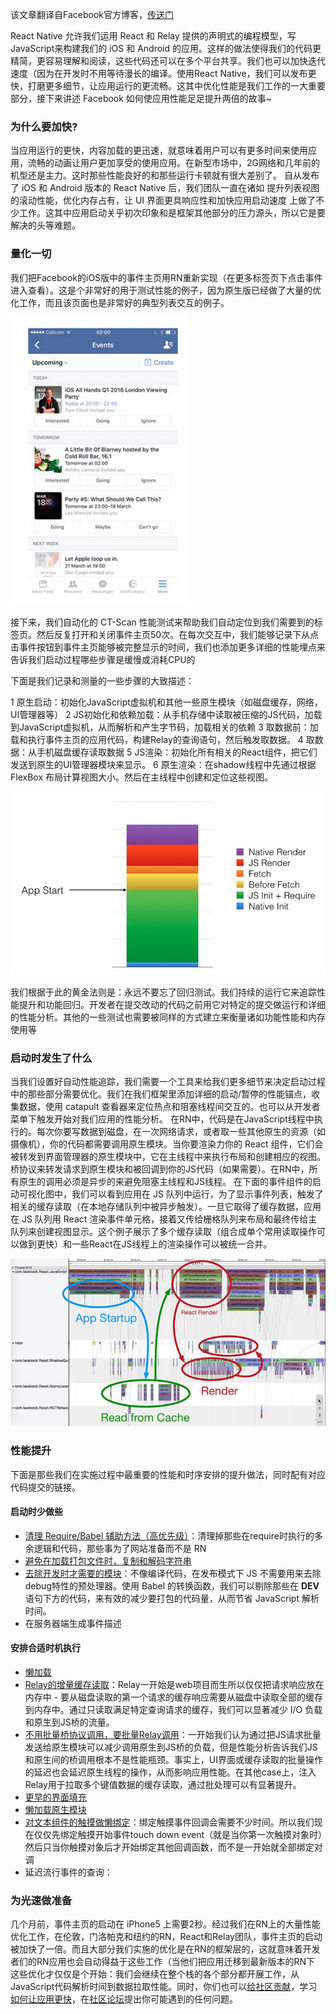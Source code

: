 
该文章翻译自Facebook官方博客，[传送门](https://code.facebook.com/posts/895897210527114/) 

React Native 允许我们运用 React 和 Relay 提供的声明式的编程模型，写JavaScript来构建我们的 iOS 和 Android 的应用。这样的做法使得我们的代码更精简，更容易理解和阅读，这些代码还可以在多个平台共享。我们也可以加快迭代速度（因为在开发时不用等待漫长的编译。使用React Native，我们可以发布更快，打磨更多细节，让应用运行的更流畅。这其中优化性能是我们工作的一大重要部分，接下来讲述 Facebook 如何使应用性能足足提升两倍的故事~

### 为什么要加快?
当应用运行的更快，内容加载的更迅速，就意味着用户可以有更多时间来使用应用，流畅的动画让用户更加享受的使用应用。在新型市场中，2G网络和几年前的机型还是主力。这时那些性能良好的和那些运行卡顿就有很大差别了。
自从发布了 iOS 和 Android 版本的 React Native 后，我们团队一直在诸如 提升列表视图的滚动性能，优化内存占有，让 UI 界面更具响应性和加快应用启动速度 上做了不少工作。这其中应用启动关乎初次印象和是框架其他部分的压力源头，所以它是要解决的头等难题。

### 量化一切
我们把Facebook的iOS版中的事件主页用RN重新实现（在更多标签页下点击事件进入查看）。这是个非常好的用于测试性能的例子，因为原生版已经做了大量的优化工作，而且该页面也是非常好的典型列表交互的例子。

![](../images/14592192506274.jpg)


接下来，我们自动化的 CT-Scan 性能测试来帮助我们自动定位到我们需要到的标签页。然后反复打开和关闭事件主页50次。在每次交互中，我们能够记录下从点击事件按钮到事件主页能够被完整显示的时间，我们也添加更多详细的性能埋点来告诉我们启动过程哪些步骤是缓慢或消耗CPU的

下面是我们记录和测量的一些步骤的大致描述：

1 原生启动：初始化JavaScript虚拟机和其他一些原生模块（如磁盘缓存，网络，UI管理器等）
2 JS初始化和依赖加载：从手机存储中读取被压缩的JS代码，加载到JavaScript虚拟机，从而解析和产生字节码，加载相关的依赖
3 取数据前：加载和执行事件主页的应用代码，构建Relay的查询语句，然后触发取数据。
4 取数据：从手机磁盘缓存读取数据
5 JS渲染：初始化所有相关的React组件，把它们发送到原生的UI管理器模块来显示。
6 原生渲染：在shadow线程中先通过根据 FlexBox 布局计算视图大小。然后在主线程中创建和定位这些视图。


![](../images/14592193024137.jpg)

我们根据于此的黄金法则是：永远不要忘了回归测试。我们持续的运行它来追踪性能提升和功能回归。开发者在提交改动的代码之前用它对特定的提交做运行和详细的性能分析。其他的一些测试也需要被同样的方式建立来衡量诸如功能性能和内存使用等


### 启动时发生了什么

当我们设置好自动性能追踪，我们需要一个工具来给我们更多细节来决定启动过程中的那些部分需要优化。我们在我们框架里添加详细的启动/暂停的性能锚点，收集数据，使用 catapult 查看器来定位热点和阻塞线程间交互的。也可以从开发者菜单下触发开始对我们应用的性能分析。
在RN中，代码是在JavaScript线程中执行的。每次你要写数据到磁盘，在一次网络请求，或者取一些其他原生的资源（如摄像机），你的代码都需要调用原生模块。当你要渲染力你的 React 组件，它们会被转发到界面管理器的原生模块中，它在主线程中来执行布局和创建相应的视图。桥协议来转发请求到原生模块和被回调到你的JS代码（如果需要）。在RN中，所有原生的调用必须是异步的来避免阻塞主线程和JS线程。
在下面的事件组件的启动可视化图中，我们可以看到应用在 JS 队列中运行，为了显示事件列表，触发了相关的缓存读取（在本地存储队列中被异步触发）。一旦它取得了缓存数据，应用在 JS 队列用 React 渲染事件单元格，接着又传给栅格队列来布局和最终传给主队列来创建视图显示。这个例子展示了多个缓存读取（组合成单个常用读取操作可以做到更快）和一些React在JS线程上的渲染操作可以被统一合并。

![](../images/14593052371578.jpg)


### 性能提升

下面是那些我们在实施过程中最重要的性能和时序安排的提升做法，同时配有对应代码提交的链接。

#### 启动时少做些

- [清理 Require/Babel 辅助方法（高优先级）](https://github.com/facebook/react-native/commit/b90fe8e2e8fd173498c268abf39a21b665e019ed)：清理掉那些在require时执行的多余逻辑和代码，那些事为了网站准备而不是 RN
- [避免在加载打包文件时，复制和解码字符串](https://github.com/facebook/react-native/commit/f5670f8ab5cd045402ed037ade372c182902d19e)
- [去除开发时才需要的模块](https://github.com/facebook/react-native/commit/7a794cc72bf5c2ea6da4dbda3a452bafc2997885)：不像编译代码，在发布模式下 JS 不需要用来去除debug特性的预处理器。使用 Babel 的转换函数，我们可以剔除那些在 __DEV__ 语句下方的代码，来有效的减少要打包的代码量，从而节省 JavaScript 解析时间。
- 在服务器端生成事件描述

#### 安排合适时机执行

- [懒加载](https://github.com/facebook/react-native/commit/d088750163bd45cb60c4c6796ed97624fb6f91bf)
- [Relay的增量缓存读取](https://github.com/facebook/relay/commit/cc7c0e5b16999e045937a5f75a4ef0fe05b4695e)：Relay一开始是web项目而生所以仅仅把请求响应放在内存中 - 要从磁盘读取的第一个请求的缓存响应需要从磁盘中读取全部的缓存到内存中。通过只读取满足特定查询请求的缓存，我们可以显著减少 I/O 负载和原生到JS桥的流量。
- [不用批量桥协议调用，要批量Relay调用](https://github.com/facebook/react-native/commit/31f9a690f3b3524adf08aa9d8c01843e8524453e)：一开始我们认为通过把JS请求批量发送给原生模块可以减少调用原生到JS桥的负载，但是性能分析告诉我们JS和原生间的桥调用根本不是性能瓶颈。事实上，UI界面或缓存读取的批量操作的延迟也会延迟原生线程的操作，从而影响应用性能。在其他case上，注入Relay用于拉取多个键值数据的缓存读取，通过批处理可以有显著提升。
- [更早的界面填充](https://github.com/facebook/react-native/commit/c25c98c00c8c195f85c9fb17eae3cb0c36b465f5)
- [懒加载原生模块](https://github.com/facebook/react-native/commit/060664fd3d9331f062696e68179bac9cd4544a06)
- [对文本组件的触摸做懒绑定](https://github.com/facebook/react-native/commit/4ce03582a0013e60417dedbf2f760d00e687e540)：绑定触摸事件回调会需要不少时间。所以我们现在仅仅先绑定触摸开始事件touch down event（就是当你第一次触摸对象时）然后只当你触摸对象后才开始绑定其他回调函数，而不是一开始就全部绑定对调
- 延迟流行事件的查询：

### 为光速做准备

几个月前，事件主页的启动在 iPhone5 上需要2秒。经过我们在RN上的大量性能优化工作，在伦敦，门洛帕克和纽约的RN，React和Relay团队，事件主页的启动被加快了一倍。而且大部分我们实施的优化是在RN的框架层的，这就意味着开发者们的RN应用也会自动得益于这些工作（当他们把应用迁移到最新版本的RN下
这些优化才仅仅是个开始：我们会继续在整个栈的各个部分都开展工作，从JavaScript代码解析时间到数据拉取性能。同时，你们也可以[给社区贡献](https://github.com/facebook/react-native)，学习[如何让应用更快](https://www.youtube.com/watch?v=0MlT74erp60)，在[社区论坛](https://www.facebook.com/groups/react.native.community/)提出你可能遇到的任何问题。


